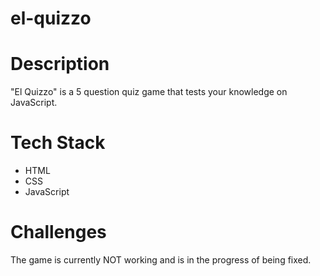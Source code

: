 # el-quizzo

<h1>Description</h1>
<p>"El Quizzo" is a 5 question quiz game that tests your knowledge on JavaScript.</p>

<h1>Tech Stack</h1>
<ul>
    <li>HTML</li>
    <li>CSS</li>
    <li>JavaScript</li>
</ul>

<h1>Challenges</h1>
<p>The game is currently NOT working and is in the progress of being fixed.</p>